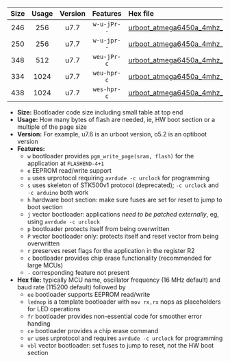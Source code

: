 |Size|Usage|Version|Features|Hex file|
|:-:|:-:|:-:|:-:|:--|
|246|256|u7.7|`w-u-jPr--`|[urboot_atmega6450a_4mhz_9600bps_lednop_ur_vbl.hex](https://raw.githubusercontent.com/stefanrueger/urboot.hex/main/mcus/atmega6450a/fcpu_4mhz/9600_bps/urboot_atmega6450a_4mhz_9600bps_lednop_ur_vbl.hex)|
|250|256|u7.7|`w-u-jpr--`|[urboot_atmega6450a_4mhz_9600bps_lednop_fr_ur_vbl.hex](https://raw.githubusercontent.com/stefanrueger/urboot.hex/main/mcus/atmega6450a/fcpu_4mhz/9600_bps/urboot_atmega6450a_4mhz_9600bps_lednop_fr_ur_vbl.hex)|
|348|512|u7.7|`weu-jPr-c`|[urboot_atmega6450a_4mhz_9600bps_ee_lednop_fr_ce_ur_vbl.hex](https://raw.githubusercontent.com/stefanrueger/urboot.hex/main/mcus/atmega6450a/fcpu_4mhz/9600_bps/urboot_atmega6450a_4mhz_9600bps_ee_lednop_fr_ce_ur_vbl.hex)|
|334|1024|u7.7|`weu-hpr-c`|[urboot_atmega6450a_4mhz_9600bps_ee_lednop_fr_ce_ur.hex](https://raw.githubusercontent.com/stefanrueger/urboot.hex/main/mcus/atmega6450a/fcpu_4mhz/9600_bps/urboot_atmega6450a_4mhz_9600bps_ee_lednop_fr_ce_ur.hex)|
|438|1024|u7.7|`wes-hpr-c`|[urboot_atmega6450a_4mhz_9600bps_ee_lednop_fr_ce.hex](https://raw.githubusercontent.com/stefanrueger/urboot.hex/main/mcus/atmega6450a/fcpu_4mhz/9600_bps/urboot_atmega6450a_4mhz_9600bps_ee_lednop_fr_ce.hex)|

- **Size:** Bootloader code size including small table at top end
- **Usage:** How many bytes of flash are needed, ie, HW boot section or a multiple of the page size
- **Version:** For example, u7.6 is an urboot version, o5.2 is an optiboot version
- **Features:**
  + `w` bootloader provides `pgm_write_page(sram, flash)` for the application at `FLASHEND-4+1`
  + `e` EEPROM read/write support
  + `u` uses urprotocol requiring `avrdude -c urclock` for programming
  + `s` uses skeleton of STK500v1 protocol (deprecated); `-c urclock` and `-c arduino` both work
  + `h` hardware boot section: make sure fuses are set for reset to jump to boot section
  + `j` vector bootloader: applications *need to be patched externally*, eg, using `avrdude -c urclock`
  + `p` bootloader protects itself from being overwritten
  + `P` vector bootloader only: protects itself and reset vector from being overwritten
  + `r` preserves reset flags for the application in the register R2
  + `c` bootloader provides chip erase functionality (recommended for large MCUs)
  + `-` corresponding feature not present
- **Hex file:** typically MCU name, oscillator frequency (16 MHz default) and baud rate (115200 default) followed by
  + `ee` bootloader supports EEPROM read/write
  + `lednop` is a template bootloader with `mov rx,rx` nops as placeholders for LED operations
  + `fr` bootloader provides non-essential code for smoother error handing
  + `ce` bootloader provides a chip erase command
  + `ur` uses urprotocol and requires `avrdude -c urclock` for programming
  + `vbl` vector bootloader: set fuses to jump to reset, not the HW boot section
